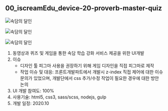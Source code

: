 ## 00_iscreamEdu_device-20-proverb-master-quiz

![속담의 달인](https://s3.us-west-2.amazonaws.com/secure.notion-static.com/ec2bf097-e53d-4ee6-b24b-d669108ac587/%EC%9D%B4%EB%AF%B8%EC%A7%80_003.png?X-Amz-Algorithm=AWS4-HMAC-SHA256&X-Amz-Content-Sha256=UNSIGNED-PAYLOAD&X-Amz-Credential=AKIAT73L2G45EIPT3X45%2F20220312%2Fus-west-2%2Fs3%2Faws4_request&X-Amz-Date=20220312T023407Z&X-Amz-Expires=86400&X-Amz-Signature=87f9765c995cd0201c8dc12c776efd6f72a537904eac8b97a3797dbaa398e179&X-Amz-SignedHeaders=host&response-content-disposition=filename%20%3D%22%25EC%259D%25B4%25EB%25AF%25B8%25EC%25A7%2580%2520003.png%22&x-id=GetObject)

![속담의 달인](https://s3.us-west-2.amazonaws.com/secure.notion-static.com/af8e77b6-de26-4795-be1f-73dccd490afc/%EC%9D%B4%EB%AF%B8%EC%A7%80-006.jpg?X-Amz-Algorithm=AWS4-HMAC-SHA256&X-Amz-Content-Sha256=UNSIGNED-PAYLOAD&X-Amz-Credential=AKIAT73L2G45EIPT3X45%2F20220312%2Fus-west-2%2Fs3%2Faws4_request&X-Amz-Date=20220312T024324Z&X-Amz-Expires=86400&X-Amz-Signature=40db1998cc4b11f8b7fab15348151082f5d92cd01590efa0d2109a302e33b360&X-Amz-SignedHeaders=host&response-content-disposition=filename%20%3D%22%25EC%259D%25B4%25EB%25AF%25B8%25EC%25A7%2580-006.jpg%22&x-id=GetObject)

![속담의 달인](https://s3.us-west-2.amazonaws.com/secure.notion-static.com/e6d3a0ab-cf85-47e7-8e73-bc2872734761/%EC%9D%B4%EB%AF%B8%EC%A7%80_007.png?X-Amz-Algorithm=AWS4-HMAC-SHA256&X-Amz-Content-Sha256=UNSIGNED-PAYLOAD&X-Amz-Credential=AKIAT73L2G45EIPT3X45%2F20220312%2Fus-west-2%2Fs3%2Faws4_request&X-Amz-Date=20220312T023517Z&X-Amz-Expires=86400&X-Amz-Signature=5d42f092d968989af518447613190e4630b948d861710a19924bcd80091b4881&X-Amz-SignedHeaders=host&response-content-disposition=filename%20%3D%22%25EC%259D%25B4%25EB%25AF%25B8%25EC%25A7%2580%2520007.png%22&x-id=GetObject)


1. 동영상과 퀴즈 및 게임을 통한 속담 학습 강화 서비스 제공을 위한 UI개발
2. 이슈 
   - 디자인 툴 피그마 사용을 권장하기 위해 게임 디자인을 직접 피그마로 제작
   - 작업 이슈 및 대응:  프론트개발파트에서  개발시 z-index 직접 제어에 대한 이슈 문의가 있었으며, 개발단에서 css 추가/수정 작업이 필요한 경우에 대한 방안 논의 
3. UI 개발 참여도:  100%
4. 사용기술: html5, css3, sass/scss, nodejs, gulp
5. 개발 일정: 2020.10
